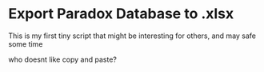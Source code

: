 # Export Paradox Database to .xlsx 
This is my first tiny script that might be interesting for others, and may safe some time 

who doesnt like copy and paste?
